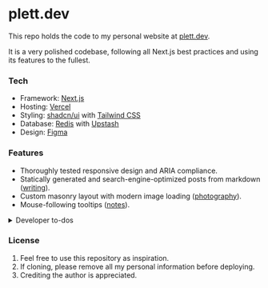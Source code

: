 # plett.dev

This repo holds the code to my personal website at [plett.dev](https://plett.dev).

It is a very polished codebase, following all Next.js best practices and using its features to the fullest.

### Tech

- Framework: [Next.js](https://nextjs.org/)
- Hosting: [Vercel](https://vercel.com)
- Styling: [shadcn/ui](https://ui.shadcn.com/) with [Tailwind CSS](https://tailwindcss.com)
- Database: [Redis](https://redis.io/) with [Upstash](https://upstash.com/)
- Design: [Figma](https://figma.com)

### Features

- Thoroughly tested responsive design and ARIA compliance.
- Statically generated and search-engine-optimized posts from markdown ([writing](https://plett.dev/posts)).
- Custom masonry layout with modern image loading ([photography](https://plett.dev/photography)).
- Mouse-following tooltips ([notes](https://plett.dev/notes)).

<details>
<summary>Developer to-dos</summary>
<br>

- Refactor the blog posts to support `.mdx` ([resource](https://www.youtube.com/watch?v=34bRv6cQezo))
- Upgrade to Next.js 15 ([resource](https://nextjs.org/blog/next-15))

</details>

### License

1. Feel free to use this repository as inspiration.
2. If cloning, please remove all my personal information before deploying.
3. Crediting the author is appreciated.
